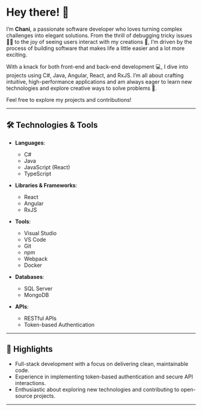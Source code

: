 # Hey there! 👋

I’m **Chani**, a passionate software developer who loves turning complex challenges into elegant solutions. From the thrill of debugging tricky issues 🕵️‍♂️ to the joy of seeing users interact with my creations 🎉, I’m driven by the process of building software that makes life a little easier and a lot more exciting.

With a knack for both front-end and back-end development 💻, I dive into projects using C#, Java, Angular, React, and RxJS. I’m all about crafting intuitive, high-performance applications and am always eager to learn new technologies and explore creative ways to solve problems 🚀.

Feel free to explore my projects and contributions!

---

## 🛠️ Technologies & Tools

- **Languages**: 
  - C#
  - Java
  - JavaScript (React)
  - TypeScript

- **Libraries & Frameworks**:
  - React
  - Angular
  - RxJS

- **Tools**:
  - Visual Studio
  - VS Code
  - Git
  - npm
  - Webpack
  - Docker

- **Databases**:
  - SQL Server
  - MongoDB

- **APIs**:
  - RESTful APIs
  - Token-based Authentication

---

## 🌟 Highlights

- Full-stack development with a focus on delivering clean, maintainable code.
- Experience in implementing token-based authentication and secure API interactions.
- Enthusiastic about exploring new technologies and contributing to open-source projects.

---

<!---
FriedmanChani/FriedmanChani is a ✨ special ✨ repository because its `README.md` (this file) appears on your GitHub profile.
You can click the Preview link to take a look at your changes.
--->


